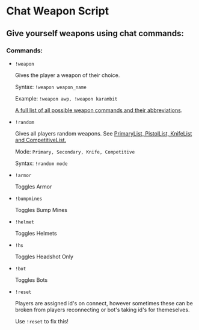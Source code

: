# Chat Weapon Script
## Give yourself weapons using chat commands:

### Commands:
* `!weapon` 
  
  Gives the player a weapon of their choice. 

  Syntax: `!weapon weapon_name`

  Example: `!weapon awp, !weapon karambit`
  
  
  [A full list of all possible weapon commands and their abbreviations](https://github.com/zX3no/WeaponScript/blob/main/vscripts/ChatCommands.nut#L304).
* `!random`
  
  Gives all players random weapons. See [PrimaryList, PistolList, KnifeList and CompetitiveList.](https://github.com/zX3no/WeaponScript/blob/main/vscripts/GlobalVariables.nut)

  Mode: `Primary, Secondary, Knife, Competitive`

  Syntax: `!random mode`


* `!armor`
  
  Toggles Armor
* `!bumpmines`
  
  Toggles Bump Mines
* `!helmet`
  
  Toggles Helmets
* `!hs`
  
  Toggles Headshot Only
* `!bot`
  
  Toggles Bots
* `!reset`
  
  Players are assigned id's on connect, however sometimes these can be broken from players reconnecting or bot's taking id's for themeselves. 
  
  Use `!reset` to fix this!


